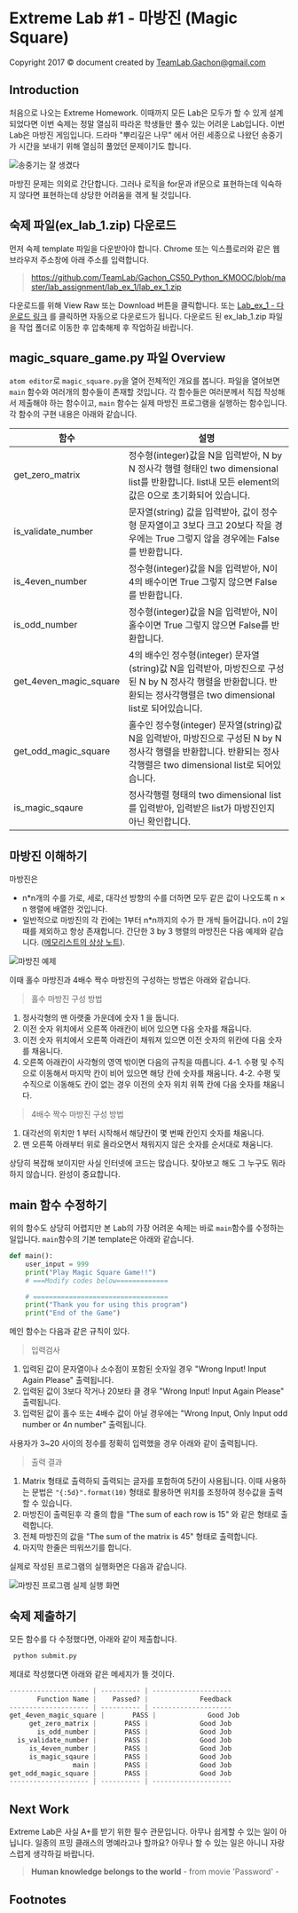 Extreme Lab #1 - 마방진 (Magic Square)
=======
Copyright 2017 © document created by TeamLab.Gachon@gmail.com

## Introduction
처음으로 나오는 Extreme Homework. 이때까지 모든 Lab은 모두가 할 수 있게 설계되었다면 이번 숙제는 정말 열심히 따라온 학생들만 풀수 있는 어려운 Lab입니다.
이번 Lab은 마방진 게임입니다. 드라마 "뿌리깊은 나무" 에서 어린 세종으로 나왔던 송중기가 시간을 보내기 위해 열심히 풀었던 문제이기도 합니다.

 ![송중기는 잘 생겼다](https://s3.ap-northeast-2.amazonaws.com/teamlab-gachon/magic_square.png)

마방진 문제는 의외로 간단합니다. 그러나 로직을 for문과 if문으로 표현하는데 익숙하지 않다면 표현하는데 상당한 어려움을 겪게 될 것입니다. 

## 숙제 파일(ex_lab_1.zip) 다운로드
먼저 숙제 template 파일을 다운받아야 합니다. Chrome 또는 익스플로러와 같은 웹 브라우저 주소창에 아래 주소를 입력합니다.
> https://github.com/TeamLab/Gachon_CS50_Python_KMOOC/blob/master/lab_assignment/lab_ex_1/lab_ex_1.zip

다운로드를 위해 View Raw 또는 Download 버튼을 클릭합니다. 또는 [Lab_ex_1 - 다운로드 링크](https://github.com/TeamLab/Gachon_CS50_Python_KMOOC/raw/master/lab_assignment/lab_ex_1/lab_ex_1.zip) 를 클릭하면 자동으로 다운로드가 됩니다. 다운로드 된 ex_lab_1.zip 파일을 작업 폴더로 이동한 후 압축해제 후 작업하길 바랍니다.

## magic_square_game.py 파일 Overview
`atom editor`로 `magic_square.py`을 열어 전체적인 개요를 봅니다. 파일을 열어보면 `main` 함수와 여러개의 함수들이 존재할 것입니다. 각 함수들은 여러분께서 직접 작성해서 제출해야 하는 함수이고, `main` 함수는 실제 마방진 프로그램을 실행하는 함수입니다. 각 함수의 구현 내용은 아래와 같습니다.

함수           | 설명 
--------       | ---
get_zero_matrix    | 정수형(integer)값을 N을 입력받아, N by N 정사각 행렬 형태인 two dimensional list를 반환합니다. list내 모든 element의 값은 0으로 초기화되어 있습니다.
is_validate_number | 문자열(string) 값을 입력받아, 값이 정수형 문자열이고 3보다 크고 20보다 작을 경우에는 True 그렇지 않을 경우에는 False를 반환합니다.
is_4even_number    | 정수형(integer)값을 N을 입력받아, N이 4의 배수이면 True 그렇지 않으면 False를 반환합니다.
is_odd_number      | 정수형(integer)값을 N을 입력받아, N이 홀수이면 True 그렇지 않으면 False를 반환합니다.
get_4even_magic_square | 4의 배수인 정수형(integer) 문자열(string)값 N을 입력받아, 마방진으로 구성된 N by N 정사각 행렬을 반환합니다. 반환되는 정사각행렬은 two dimensional list로 되어있습니다.  
get_odd_magic_square   | 홀수인 정수형(integer) 문자열(string)값 N을 입력받아, 마방진으로 구성된 N by N 정사각 행렬을 반환합니다. 반환되는 정사각행렬은 two dimensional list로 되어있습니다.  
is_magic_sqaure        | 정사각행렬 형태의 two dimensional list를 입력받아, 입력받은 list가 마방진인지 아닌 확인합니다.

## 마방진 이해하기
마방진은 

- n*n개의 수를 가로, 세로, 대각선 방향의 수를 더하면 모두 같은 값이 나오도록 n × n 행렬에 배열한 것입니다.
- 일반적으로 마방진의 각 칸에는 1부터 n*n까지의 수가 한 개씩 들어갑니다. n이 2일 때를 제외하고 항상 존재합니다.
간단한 3 by 3 행렬의 마방진은 다음 예제와 같습니다. ([메모리스트의 상상 노트][1]).

![마방진 예제](https://s3.ap-northeast-2.amazonaws.com/teamlab-gachon/magic_square_example.png)

이때 홀수 마방진과 4배수 짝수 마방진의 구성하는 방법은 아래와 같습니다. 

> 홀수 마방진 구성 방법

1. 정사각형의 맨 아랫줄 가운데에 숫자 1 을 둡니다.
2. 이전 숫자 위치에서 오른쪽 아래칸이 비어 있으면 다음 숫자를 채웁니다.
3. 이전 숫자 위치에서 오른쪽 아래칸이 채워져 있으면 이전 숫자의 위칸에 다음 숫자를 채움니다.
4. 오른쪽 아래칸이 사각형의 영역 밖이면 다음의 규칙을 따릅니다.
4-1. 수평 및 수직으로 이동해서 마지막 칸이 비어 있으면 해당 칸에 숫자를 채움니다.
4-2. 수평 및 수직으로 이동해도 칸이 없는 경우 이전의 숫자 위치 위쪽 칸에 다음 숫자를 채움니다.

> 4배수 짝수 마방진 구성 방법

1. 대각선의 위치만 1 부터 시작해서 해당칸이 몇 번째 칸인지 숫자를 채움니다.
2. 맨 오른쪽 아래부터 위로 올라오면서 채워지지 않은 숫자를 순서대로 채움니다.

상당히 복잡해 보이지만 사실 인터넷에 코드는 많습니다. 찾아보고 해도 그 누구도 뭐라하지 않습니다. 완성이 중요합니다.  

## main 함수 수정하기 
위의 함수도 상당히 어렵지만 본 Lab의 가장 어려운 숙제는 바로 `main`함수를 수정하는 일입니다. `main`함수의 기본 template은 아래와 같습니다.

```python
def main():
    user_input = 999
    print("Play Magic Square Game!!")
    # ===Modify codes below=============

    # ==================================
    print("Thank you for using this program")
    print("End of the Game")
```

메인 함수는 다음과 같은 규칙이 있다.

> 입력검사

1. 입력된 값이 문자열이나 소수점이 포함된 숫자일 경우 "Wrong Input! Input Again Please" 출력됩니다.
2. 입력된 값이 3보다 작거나 20보타 클 경우 "Wrong Input! Input Again Please" 출력됩니다.
3. 입력된 값이 홀수 또는 4배수 값이 아닐 경우에는 "Wrong Input, Only Input odd number or 4n number" 출력됩니다.

사용자가 3~20 사이의 정수를 정확히 입력했을 경우 아래와 같이 출력됩니다.

> 출력 결과

1. Matrix 형태로 출력하되 출력되는 글자를 포함하여 5칸이 사용됩니다. 이때 사용하는 문법은 `"{:5d}".format(10)` 형태로 활용하면 위치를 조정하여 정수값을 출력할 수 있습니다.
2. 마방진이 출력된후 각 줄의 합을 "The sum of each row is  15" 와 같은 형태로 출력합니다.
3. 전체 마방진의 값을 "The sum of the matrix is  45" 형태로 출력합니다.
4. 마지막 한줄은 띄워쓰기를 합니다.

실제로 작성된 프로그램의 실행화면은 다음과 같습니다.

![마방진 프로그램 실제 실행 화면](https://s3.ap-northeast-2.amazonaws.com/teamlab-gachon/screen_shot_magic_square_1.png)


## 숙제 제출하기
모든 함수를 다 수정했다면, 아래와 같이 제출합니다.
```bash
 python submit.py
```  
제대로 작성했다면 아래와 같은 메세지가 뜰 것이다.
```python
-------------------- | ---------- | --------------------
       Function Name |    Passed? |             Feedback
-------------------- | ---------- | --------------------
get_4even_magic_square |       PASS |             Good Job
     get_zero_matrix |       PASS |             Good Job
       is_odd_number |       PASS |             Good Job
  is_validate_number |       PASS |             Good Job
     is_4even_number |       PASS |             Good Job
     is_magic_sqaure |       PASS |             Good Job
                main |       PASS |             Good Job
get_odd_magic_square |       PASS |             Good Job
-------------------- | ---------- | --------------------
```  

## Next Work
Extreme Lab은 사실 A+를 받기 위한 필수 관문입니다. 아무나 쉽게할 수 있는 일이 아닙니다. 일종의 프밍 클래스의 명예라고나 할까요? 아무나 할 수 있는 일은 아니니 자랑스럽게 생각하길 바랍니다.

> **Human knowledge belongs to the world** - from movie 'Password' -

## Footnotes

[1]: http://memorist.tistory.com/151